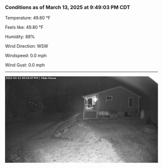 ### Conditions as of March 13, 2025 at 9:49:03 PM CDT 

Temperature: 49.80 &deg;F

Feels like: 49.80 &deg;F

Humidity: 88%

Wind Direction: WSW

Windspeed: 0.0 mph

Wind Gust: 0.0 mph

---

<img src="./images/latest.jpeg"/>

